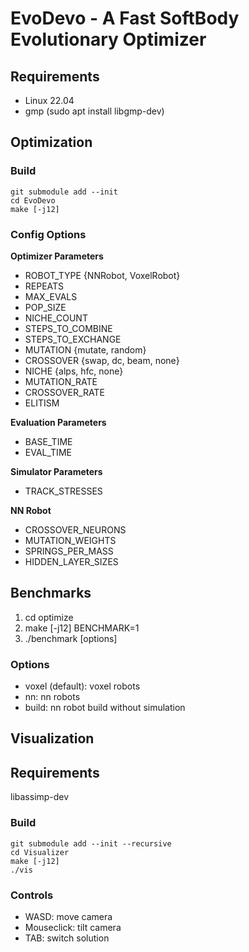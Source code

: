 # EvoDevo - A Fast SoftBody Evolutionary Optimizer

## Requirements

- Linux 22.04
- gmp (sudo apt install libgmp-dev)

## Optimization

### Build

``````
git submodule add --init 
cd EvoDevo
make [-j12]
```````

### Config Options
**Optimizer Parameters**
- ROBOT_TYPE {NNRobot, VoxelRobot}
- REPEATS
- MAX_EVALS
- POP_SIZE
- NICHE_COUNT
- STEPS_TO_COMBINE
- STEPS_TO_EXCHANGE
- MUTATION {mutate, random}
- CROSSOVER {swap, dc, beam, none}
- NICHE {alps, hfc, none}
- MUTATION_RATE
- CROSSOVER_RATE
- ELITISM

**Evaluation Parameters**
- BASE_TIME
- EVAL_TIME

**Simulator Parameters**
- TRACK_STRESSES

**NN Robot**
- CROSSOVER_NEURONS
- MUTATION_WEIGHTS
- SPRINGS_PER_MASS
- HIDDEN_LAYER_SIZES

## Benchmarks
1. cd optimize
1. make [-j12] BENCHMARK=1
1. ./benchmark [options]

### Options
- voxel (default): voxel robots
- nn: nn robots
- build: nn robot build without simulation

## Visualization

## Requirements
libassimp-dev

### Build
``````
git submodule add --init --recursive
cd Visualizer
make [-j12]
./vis
```````

### Controls

- WASD: move camera
- Mouseclick: tilt camera
- TAB: switch solution
